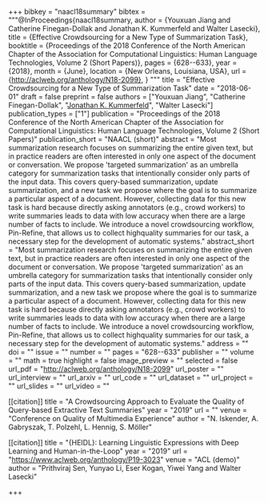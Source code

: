 +++
bibkey = "naacl18summary"
bibtex = """@InProceedings{naacl18summary,
  author    = {Youxuan Jiang and Catherine Finegan-Dollak and Jonathan K. Kummerfeld and Walter Lasecki},
  title     = {Effective Crowdsourcing for a New Type of Summarization Task},
  booktitle = {Proceedings of the 2018 Conference of the North American Chapter of the Association for Computational Linguistics: Human Language Technologies, Volume 2 (Short Papers)},
  pages     = {628--633},
  year      = {2018},
  month     = {June},
  location  = {New Orleans, Louisiana, USA},
  url       = {http://aclweb.org/anthology/N18-2099},
}
"""
title = "Effective Crowdsourcing for a New Type of Summarization Task"
date = "2018-06-01"
draft = false
preprint = false
authors = ["Youxuan Jiang", "Catherine Finegan-Dollak", "<span style='text-decoration:underline;'>Jonathan K. Kummerfeld</span>", "Walter Lasecki"]
publication_types = ["1"]
publication = "Proceedings of the 2018 Conference of the North American Chapter of the Association for Computational Linguistics: Human Language Technologies, Volume 2 (Short Papers)"
publication_short = "NAACL (short)"
abstract = "Most summarization research focuses on summarizing the entire given text, but in practice readers are often interested in only one aspect of the document or conversation. We propose 'targeted summarization' as an umbrella category for summarization tasks that intentionally consider only parts of the input data. This covers query-based summarization, update summarization, and a new task we propose where the goal is to summarize a particular aspect of a document. However, collecting data for this new task is hard because directly asking annotators (e.g., crowd workers) to write summaries leads to data with low accuracy when there are a large number of facts to include.  We introduce a novel crowdsourcing workflow, Pin-Refine, that allows us to collect highquality summaries for our task, a necessary step for the development of automatic systems."
abstract_short = "Most summarization research focuses on summarizing the entire given text, but in practice readers are often interested in only one aspect of the document or conversation. We propose 'targeted summarization' as an umbrella category for summarization tasks that intentionally consider only parts of the input data. This covers query-based summarization, update summarization, and a new task we propose where the goal is to summarize a particular aspect of a document. However, collecting data for this new task is hard because directly asking annotators (e.g., crowd workers) to write summaries leads to data with low accuracy when there are a large number of facts to include.  We introduce a novel crowdsourcing workflow, Pin-Refine, that allows us to collect highquality summaries for our task, a necessary step for the development of automatic systems."
address = ""
doi = ""
issue = ""
number = ""
pages = "628--633"
publisher = ""
volume = ""
math = true
highlight = false
image_preview = ""
selected = false
url_pdf = "http://aclweb.org/anthology/N18-2099"
url_poster = ""
url_interview = ""
url_arxiv = ""
url_code = ""
url_dataset = ""
url_project = ""
url_slides = ""
url_video = ""

[[citation]]
title = "A Crowdsourcing Approach to Evaluate the Quality of Query-based Extractive Text Summaries"
year = "2019"
url = ""
venue = "Conference on Quality of Multimedia Experience"
author = "N. Iskender, A. Gabryszak, T. Polzehl, L. Hennig, S. Möller"

[[citation]]
title = "{HEIDL}: Learning Linguistic Expressions with Deep Learning and Human-in-the-Loop"
year = "2019"
url = "https://www.aclweb.org/anthology/P19-3023"
venue = "ACL (demo)"
author = "Prithviraj Sen, Yunyao Li, Eser Kogan, Yiwei Yang and Walter Lasecki"


+++